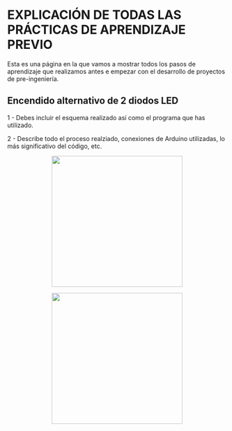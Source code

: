 # EXPLICACIÓN DE TODAS LAS PRÁCTICAS DE APRENDIZAJE PREVIO
Esta es una página en la que vamos a mostrar todos los pasos de aprendizaje que realizamos antes e empezar con el desarrollo de proyectos de pre-ingeniería.

## Encendido alternativo de 2 diodos LED
  
  1 - Debes incluir el esquema realizado así como el programa que has utilizado.
  
  2 - Describe todo el proceso realziado, conexiones de Arduino utilizadas, lo más significativo del código, etc.

<p align="center">
<img src="Imágenes/Codigo2.png" width="300" height="300" />
</p>

<p align="center">
<img src="Imágenes/Montaje2.png" width="300" height="300" />
</p>


